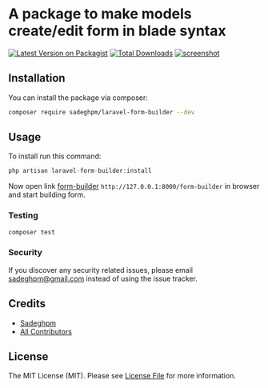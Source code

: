 # A package to make models create/edit form in blade syntax

[![Latest Version on Packagist](https://img.shields.io/packagist/v/sadeghpm/laravel-form-builder.svg?style=flat-square)](https://packagist.org/packages/sadeghpm/laravel-form-builder)
[![Total Downloads](https://img.shields.io/packagist/dt/sadeghpm/laravel-form-builder.svg?style=flat-square)](https://packagist.org/packages/sadeghpm/laravel-form-builder)
[![screenshot](https://raw.githubusercontent.com/SadeghPM/laravel-form-builder/master/doc/laravel-form-bulider-code-screen-shot.png)](https://raw.githubusercontent.com/SadeghPM/laravel-form-builder/master/doc/laravel-form-bulider-code-screen-shot.png)
## Installation

You can install the package via composer:

```bash
composer require sadeghpm/laravel-form-builder --dev
```

## Usage
To install run this command:
``` php
php artisan laravel-form-builder:install
```

Now open link [form-builder](http://127.0.0.1:8000/form-builder) `http://127.0.0.1:8000/form-builder` in browser and start building form.

### Testing

``` bash
composer test
```

### Security

If you discover any security related issues, please email sadeghpm@gmail.com instead of using the issue tracker.

## Credits

- [Sadeghpm](https://github.com/sadeghpm)
- [All Contributors](../../contributors)

## License

The MIT License (MIT). Please see [License File](LICENSE.md) for more information.

